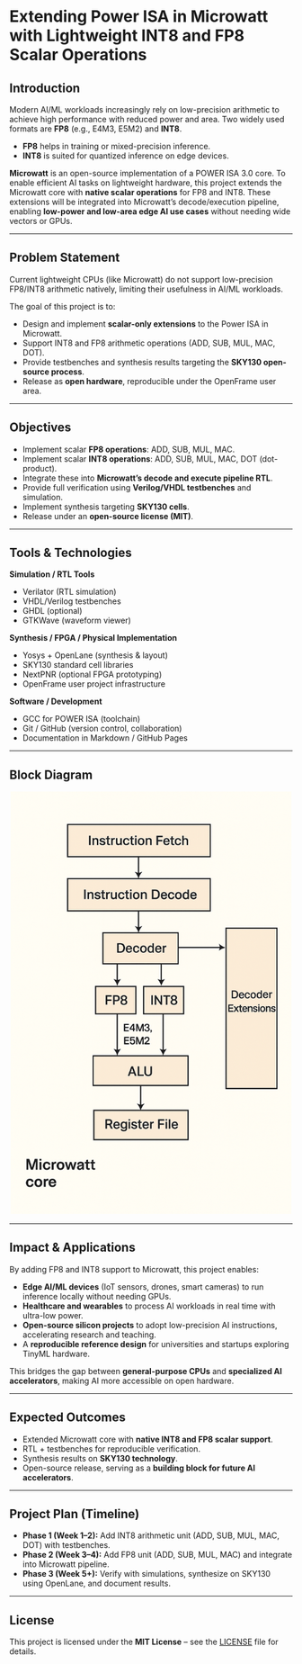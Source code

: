 # Extending Power ISA in Microwatt with Lightweight INT8 and FP8 Scalar Operations

## Introduction
Modern AI/ML workloads increasingly rely on low-precision arithmetic to achieve high performance with reduced power and area. Two widely used formats are **FP8** (e.g., E4M3, E5M2) and **INT8**.  
- **FP8** helps in training or mixed-precision inference.  
- **INT8** is suited for quantized inference on edge devices.  

**Microwatt** is an open-source implementation of a POWER ISA 3.0 core. To enable efficient AI tasks on lightweight hardware, this project extends the Microwatt core with **native scalar operations** for FP8 and INT8. These extensions will be integrated into Microwatt’s decode/execution pipeline, enabling **low-power and low-area edge AI use cases** without needing wide vectors or GPUs.

---

## Problem Statement
Current lightweight CPUs (like Microwatt) do not support low-precision FP8/INT8 arithmetic natively, limiting their usefulness in AI/ML workloads.  

The goal of this project is to:  
- Design and implement **scalar-only extensions** to the Power ISA in Microwatt.  
- Support INT8 and FP8 arithmetic operations (ADD, SUB, MUL, MAC, DOT).  
- Provide testbenches and synthesis results targeting the **SKY130 open-source process**.  
- Release as **open hardware**, reproducible under the OpenFrame user area.

---

## Objectives
- Implement scalar **FP8 operations**: ADD, SUB, MUL, MAC.  
- Implement scalar **INT8 operations**: ADD, SUB, MUL, MAC, DOT (dot-product).  
- Integrate these into **Microwatt’s decode and execute pipeline RTL**.  
- Provide full verification using **Verilog/VHDL testbenches** and simulation.  
- Implement synthesis targeting **SKY130 cells**.  
- Release under an **open-source license (MIT)**.  

---

## Tools & Technologies

**Simulation / RTL Tools**  
- Verilator (RTL simulation)  
- VHDL/Verilog testbenches  
- GHDL (optional)  
- GTKWave (waveform viewer)  

**Synthesis / FPGA / Physical Implementation**  
- Yosys + OpenLane (synthesis & layout)  
- SKY130 standard cell libraries  
- NextPNR (optional FPGA prototyping)  
- OpenFrame user project infrastructure  

**Software / Development**  
- GCC for POWER ISA (toolchain)  
- Git / GitHub (version control, collaboration)  
- Documentation in Markdown / GitHub Pages  

---

## Block Diagram

<p align="center">
  <img src="block_diagram.png" alt="Microwatt Block Diagram" width="500"/>
</p>

---

## Impact & Applications
By adding FP8 and INT8 support to Microwatt, this project enables:  
- **Edge AI/ML devices** (IoT sensors, drones, smart cameras) to run inference locally without needing GPUs.  
- **Healthcare and wearables** to process AI workloads in real time with ultra-low power.  
- **Open-source silicon projects** to adopt low-precision AI instructions, accelerating research and teaching.  
- A **reproducible reference design** for universities and startups exploring TinyML hardware.  

This bridges the gap between **general-purpose CPUs** and **specialized AI accelerators**, making AI more accessible on open hardware.

---

## Expected Outcomes
- Extended Microwatt core with **native INT8 and FP8 scalar support**.  
- RTL + testbenches for reproducible verification.  
- Synthesis results on **SKY130 technology**.  
- Open-source release, serving as a **building block for future AI accelerators**.  

---

## Project Plan (Timeline)
- **Phase 1 (Week 1–2):** Add INT8 arithmetic unit (ADD, SUB, MUL, MAC, DOT) with testbenches.  
- **Phase 2 (Week 3–4):** Add FP8 unit (ADD, SUB, MUL, MAC) and integrate into Microwatt pipeline.  
- **Phase 3 (Week 5+):** Verify with simulations, synthesize on SKY130 using OpenLane, and document results.  

---

## License
This project is licensed under the **MIT License** – see the [LICENSE](LICENSE) file for details.
